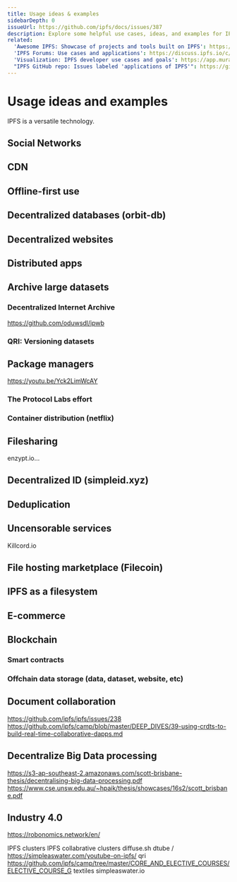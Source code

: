 ```yaml
---
title: Usage ideas & examples
sidebarDepth: 0
issueUrl: https://github.com/ipfs/docs/issues/387
description: Explore some helpful use cases, ideas, and examples for IPFS, the InterPlanetary File System.
related:
  'Awesome IPFS: Showcase of projects and tools built on IPFS': https://awesome.ipfs.io/
  'IPFS Forums: Use cases and applications': https://discuss.ipfs.io/c/ecosystem/applications-of-ipfs
  'Visualization: IPFS developer use cases and goals': https://app.mural.co/t/protocollabs6957/m/protocollabs6957/1564779785852/cf7669f3c1773508a811a3fa0eadfb99efb310bf
  "IPFS GitHub repo: Issues labeled 'applications of IPFS'": https://github.com/ipfs/ipfs/labels/applications%20of%20ipfs
---
```


# Usage ideas and examples

<ContentStatus />


IPFS is a versatile technology.

## Social Networks

## CDN

## Offline-first use

## Decentralized databases (orbit-db)

## Decentralized websites

## Distributed apps

## Archive large datasets

### Decentralized Internet Archive
https://github.com/oduwsdl/ipwb

### QRI: Versioning datasets

## Package managers
https://youtu.be/Yck2LimWcAY

### The Protocol Labs effort

### Container distribution (netflix)

## Filesharing
enzypt.io...

## Decentralized ID (simpleid.xyz)

## Deduplication

## Uncensorable services
Killcord.io

## File hosting marketplace (Filecoin)

## IPFS as a filesystem

## E-commerce

## Blockchain
### Smart contracts
### Offchain data storage (data, dataset, website, etc)

## Document collaboration
https://github.com/ipfs/ipfs/issues/238
https://github.com/ipfs/camp/blob/master/DEEP_DIVES/39-using-crdts-to-build-real-time-collaborative-dapps.md

## Decentralize Big Data processing
https://s3-ap-southeast-2.amazonaws.com/scott-brisbane-thesis/decentralising-big-data-processing.pdf 
https://www.cse.unsw.edu.au/~hpaik/thesis/showcases/16s2/scott_brisbane.pdf

## Industry 4.0
https://robonomics.network/en/

IPFS clusters
IPFS collabrative clusters
diffuse.sh
dtube / https://simpleaswater.com/youtube-on-ipfs/
qri https://github.com/ipfs/camp/tree/master/CORE_AND_ELECTIVE_COURSES/ELECTIVE_COURSE_G
textiles
simpleaswater.io
